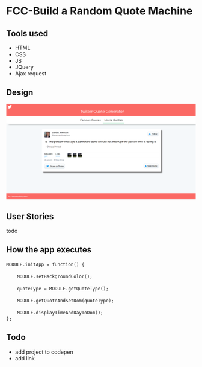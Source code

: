 # FCC-Build a Random Quote Machine

## Tools used

- HTML
- CSS
- JS
- JQuery
- Ajax request

## Design
![project](https://github.com/UndreamtMayhem/FCC-Front-End-Libraries-Projects/blob/master/1.%20Build%20a%20Random-Quote-Machine/design.PNG)

## User Stories

todo



## How the app executes

```
MODULE.initApp = function() {

    MODULE.setBackgroundColor();

    quoteType = MODULE.getQuoteType();

    MODULE.getQuoteAndSetDom(quoteType);

    MODULE.displayTimeAndDayToDom();
};
```
## Todo
- add project to codepen
- add link
